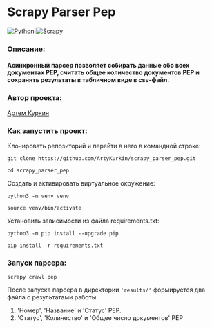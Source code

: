 # Scrapy Parser Pep
[![Python](https://img.shields.io/badge/-Python-464646?style=flat&logo=Python&logoColor=ffffff&color=043A6B)](https://www.python.org/)
[![Scrapy](https://img.shields.io/badge/-Scrapy-464646?style=flat&logo=Scrapy&logoColor=ffffff&color=043A6B)](https://www.djangoproject.com/)

### Описание:
#### Асинхронный парсер позволяет собирать данные обо всех документах PEP, считать общее количество документов PEP и сохранять результаты в табличном виде в csv-файл.

### Автор проекта:

[Артем Куркин](https://github.com/ArtyKurkin)

### Как запустить проект:
Клонировать репозиторий и перейти в него в командной строке:
```
git clone https://github.com/ArtyKurkin/scrapy_parser_pep.git
```
```
cd scrapy_parser_pep
```
Создать и активировать виртуальное окружение:
```
python3 -m venv venv
```
```
source venv/bin/activate 
```
Установить зависимости из файла requirements.txt:
```
python3 -m pip install --upgrade pip
```
```
pip install -r requirements.txt
```

### Запуск парсера:
```
scrapy crawl pep
```
После запуска парсера в директории `'results/'` формируется два файла с результатами работы:
1. 'Номер', 'Название' и 'Статус' PEP.
2. 'Статус', 'Количество' и 'Общее число документов' PEP
